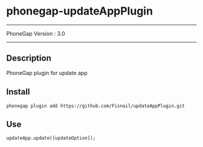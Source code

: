 phonegap-updateAppPlugin
===================
----------
PhoneGap Version : 3.0

----------
## Description

PhoneGap plugin for update app

## Install
    phonegap plugin add https://github.com/Fisnail/updateAppPlugin.git

## Use
    updateApp.update([updateOption]);
